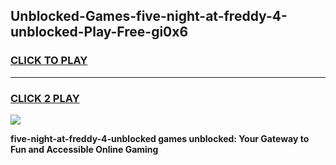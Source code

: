 
## Unblocked-Games-five-night-at-freddy-4-unblocked-Play-Free-gi0x6
<h3>
<a href="https://premium76.site?title=five-night-at-freddy-4-unblocked&ref=18A1">CLICK TO PLAY</a></h3>
<hr>

<h3>
<a href="https://premium76.site?title=five-night-at-freddy-4-unblocked&ref=18A1">CLICK 2 PLAY</a>
  
</h3>

<a href="https://premium76.site?title=five-night-at-freddy-4-unblocked&ref=18A1"><img src="https://clearcache.store/games.png"></a>


**five-night-at-freddy-4-unblocked games unblocked: Your Gateway to Fun and Accessible Online Gaming**
